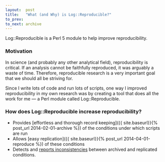 ```yaml
---
layout:  post
title:   "What (and Why) is Log::Reproducible?"
to_prev:
to_next: archive
---
```

Log::Reproducible is a Perl 5 module to help improve reproducibility.

### Motivation
In science (and probably any other analytical field), reproducibility is critical. If an analysis cannot be faithfully reproduced, it was arguably a waste of time. Therefore, reproducible research is a very important goal that we should all be striving for.

Since I write lots of code and run lots of scripts, one way I improved reproducibility in my own research was by creating a tool that does all the work for me — a Perl module called Log::Reproducible.

<!-- Increase your reproducibility with the Perl module Log::Reproducible. -->

<!-- **TAGLINE:** Set it and forget it... *until you need it!* -->

### How does Log::Reproducible increase reproducibility?

- Provides [effortless and thorough record keeping]({{ site.baseurl}}{% post_url 2014-02-01-archive %}) of the conditions under which scripts are run
- Allows [easy replication]({{ site.baseurl}}{% post_url 2014-04-01-reproduce %}) of these conditions
- Detects and [reports inconsistencies](#inconsistencies-between-current-and-archived-conditions) between archived and replicated conditions.

